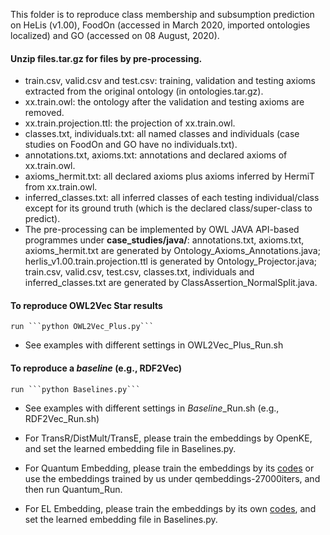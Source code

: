 This folder is to reproduce class membership and subsumption prediction on HeLis (v1.00), FoodOn (accessed in March 2020, imported ontologies localized) and GO (accessed on 08 August, 2020). 

#### Unzip files.tar.gz for files by pre-processing.

- train.csv, valid.csv and test.csv: training, validation and testing axioms extracted from the original ontology (in ontologies.tar.gz).
- xx.train.owl: the ontology after the validation and testing axioms are removed.
- xx.train.projection.ttl: the projection of xx.train.owl.
- classes.txt, individuals.txt: all named classes and individuals (case studies on FoodOn and GO have no individuals.txt).
- annotations.txt, axioms.txt: annotations and declared axioms of xx.train.owl.
- axioms_hermit.txt: all declared axioms plus axioms inferred by HermiT from xx.train.owl.
- inferred_classes.txt: all inferred classes of each testing individual/class except for its ground truth (which is the declared class/super-class to predict).
- The pre-processing can be implemented by OWL JAVA API-based programmes under **case\_studies/java/**: annotations.txt, axioms.txt, axioms_hermit.txt are generated by Ontology_Axioms_Annotations.java; 
  herlis_v1.00.train.projection.ttl is generated by Ontology_Projector.java;
  train.csv, valid.csv, test.csv, classes.txt, individuals and inferred_classes.txt are generated by ClassAssertion_NormalSplit.java.

#### To reproduce OWL2Vec Star results 

    run ```python OWL2Vec_Plus.py```
    
- See examples with different settings in OWL2Vec_Plus_Run.sh

#### To reproduce a *baseline* (e.g., RDF2Vec)

    run ```python Baselines.py```

- See examples with different settings in *Baseline*_Run.sh (e.g., RDF2Vec_Run.sh)

- For TransR/DistMult/TransE, please train the embeddings by OpenKE, and set the learned embedding file in Baselines.py. 

- For Quantum Embedding, please train the embeddings by its [codes](https://github.com/IBM/e2r/tree/master/neurips2019) or use the embeddings trained by us under qembeddings-27000iters, and then run Quantum_Run.
   
- For EL Embedding, please train the embeddings by its own [codes](https://github.com/bio-ontology-research-group/el-embeddings), and set the learned embedding file in Baselines.py.
